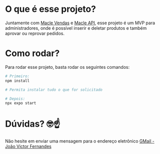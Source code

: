 # O que é esse projeto?

Juntamente com [Macle Vendas](https://github.com/Quindinzao/rn-macle-vendas) e [Macle API](https://github.com/Quindinzao/api-ecommerce-macle), esse projeto é um MVP para administradores, onde é possível inserir e deletar produtos e também aprovar ou reprovar pedidos.

# Como rodar?

Para rodar esse projeto, basta rodar os seguintes comandos:

```sh
# Primeiro:
npm install

# Permita instalar tudo o que for solicitado

# Depois:
npx expo start
```

# Dúvidas? 🤓☝️

Não hesite em enviar uma mensagem para o endereço eletrônico [GMail - João Victor Fernandes](mailto:j.v.fernandes.contact@gmail.com)